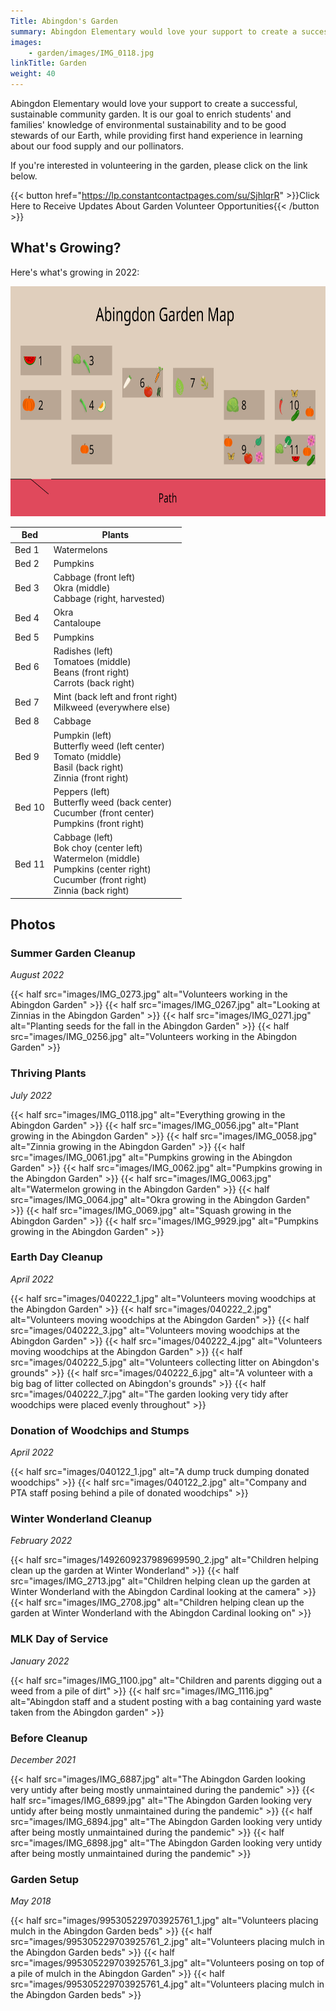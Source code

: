 ```yaml
---
Title: Abingdon's Garden
summary: Abingdon Elementary would love your support to create a successful, sustainable community garden.
images:
    - garden/images/IMG_0118.jpg
linkTitle: Garden
weight: 40
---
```


Abingdon Elementary would love your support to create a successful, sustainable community garden.  It is our goal to enrich students' and families' knowledge of environmental sustainability and to be good stewards of our Earth, while providing first hand experience in learning about our food supply and our pollinators.

If you're interested in volunteering in the garden, please click on the link below.

{{< button href="https://lp.constantcontactpages.com/su/SjhlqrR" >}}Click Here to Receive Updates About Garden Volunteer Opportunities{{< /button >}}

## What's Growing?

Here's what's growing in 2022:

<a href="images/garden-map.svg"><img src="images/garden-map.svg" width="736" height="368" alt="Garden Map"></a>

| Bed    | Plants |
| ------ | ------ |
| Bed 1  | Watermelons |
| Bed 2  | Pumpkins |
| Bed 3  | Cabbage (front left)<br>Okra (middle)<br>Cabbage (right, harvested) |
| Bed 4  | Okra<br>Cantaloupe |
| Bed 5  | Pumpkins |
| Bed 6  | Radishes (left)<br>Tomatoes (middle)<br>Beans (front right)<br>Carrots (back right) |
| Bed 7  | Mint (back left and front right)<br>Milkweed (everywhere else) |
| Bed 8  | Cabbage |
| Bed 9  | Pumpkin (left)<br>Butterfly weed (left center)<br>Tomato (middle)<br>Basil (back right)<br>Zinnia (front right) |
| Bed 10 | Peppers (left)<br>Butterfly weed (back center)<br>Cucumber (front center)<br>Pumpkins (front right) |
| Bed 11 | Cabbage (left)<br>Bok choy (center left)<br>Watermelon (middle)<br>Pumpkins (center right)<br>Cucumber (front right)<br>Zinnia (back right) |

## Photos

### Summer Garden Cleanup
*August 2022*

{{< half src="images/IMG_0273.jpg" alt="Volunteers working in the Abingdon Garden" >}}
{{< half src="images/IMG_0267.jpg" alt="Looking at Zinnias in the Abingdon Garden" >}}
{{< half src="images/IMG_0271.jpg" alt="Planting seeds for the fall in the Abingdon Garden" >}}
{{< half src="images/IMG_0256.jpg" alt="Volunteers working in the Abingdon Garden" >}}

### Thriving Plants
*July 2022*

{{< half src="images/IMG_0118.jpg" alt="Everything growing in the Abingdon Garden" >}}
{{< half src="images/IMG_0056.jpg" alt="Plant growing in the Abingdon Garden" >}}
{{< half src="images/IMG_0058.jpg" alt="Zinnia growing in the Abingdon Garden" >}}
{{< half src="images/IMG_0061.jpg" alt="Pumpkins growing in the Abingdon Garden" >}}
{{< half src="images/IMG_0062.jpg" alt="Pumpkins growing in the Abingdon Garden" >}}
{{< half src="images/IMG_0063.jpg" alt="Watermelon growing in the Abingdon Garden" >}}
{{< half src="images/IMG_0064.jpg" alt="Okra growing in the Abingdon Garden" >}}
{{< half src="images/IMG_0069.jpg" alt="Squash growing in the Abingdon Garden" >}}
{{< half src="images/IMG_9929.jpg" alt="Pumpkins growing in the Abingdon Garden" >}}

### Earth Day Cleanup
*April 2022*

{{< half src="images/040222_1.jpg" alt="Volunteers moving woodchips at the Abingdon Garden" >}}
{{< half src="images/040222_2.jpg" alt="Volunteers moving woodchips at the Abingdon Garden" >}}
{{< half src="images/040222_3.jpg" alt="Volunteers moving woodchips at the Abingdon Garden" >}}
{{< half src="images/040222_4.jpg" alt="Volunteers moving woodchips at the Abingdon Garden" >}}
{{< half src="images/040222_5.jpg" alt="Volunteers collecting litter on Abingdon's grounds" >}}
{{< half src="images/040222_6.jpg" alt="A volunteer with a big bag of litter collected on Abingdon's grounds" >}}
{{< half src="images/040222_7.jpg" alt="The garden looking very tidy after woodchips were placed evenly throughout" >}}

### Donation of Woodchips and Stumps
*April 2022*

{{< half src="images/040122_1.jpg" alt="A dump truck dumping donated woodchips" >}}
{{< half src="images/040122_2.jpg" alt="Company and PTA staff posing behind a pile of donated woodchips" >}}

### Winter Wonderland Cleanup
*February 2022*

{{< half src="images/1492609237989699590_2.jpg" alt="Children helping clean up the garden at Winter Wonderland" >}}
{{< half src="images/IMG_2713.jpg" alt="Children helping clean up the garden at Winter Wonderland with the Abingdon Cardinal looking at the camera" >}}
{{< half src="images/IMG_2708.jpg" alt="Children helping clean up the garden at Winter Wonderland with the Abingdon Cardinal looking on" >}}

### MLK Day of Service
*January 2022*

{{< half src="images/IMG_1100.jpg" alt="Children and parents digging out a weed from a pile of dirt" >}}
{{< half src="images/IMG_1116.jpg" alt="Abingdon staff and a student posting with a bag containing yard waste taken from the Abingdon garden" >}}

### Before Cleanup
*December 2021*

{{< half src="images/IMG_6887.jpg" alt="The Abingdon Garden looking very untidy after being mostly unmaintained during the pandemic" >}}
{{< half src="images/IMG_6899.jpg" alt="The Abingdon Garden looking very untidy after being mostly unmaintained during the pandemic" >}}
{{< half src="images/IMG_6894.jpg" alt="The Abingdon Garden looking very untidy after being mostly unmaintained during the pandemic" >}}
{{< half src="images/IMG_6898.jpg" alt="The Abingdon Garden looking very untidy after being mostly unmaintained during the pandemic" >}}

### Garden Setup
*May 2018*

{{< half src="images/995305229703925761_1.jpg" alt="Volunteers placing mulch in the Abingdon Garden beds" >}}
{{< half src="images/995305229703925761_2.jpg" alt="Volunteers placing mulch in the Abingdon Garden beds" >}}
{{< half src="images/995305229703925761_3.jpg" alt="Volunteers posing on top of a pile of mulch in the Abingdon Garden" >}}
{{< half src="images/995305229703925761_4.jpg" alt="Volunteers placing mulch in the Abingdon Garden beds" >}}